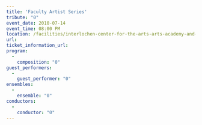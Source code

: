 ```yaml
---
title: 'Faculty Artist Series'
tribute: "0"
event_date: 2010-07-14
event_time: 08:00 PM
location: /facilities/interlochen-center-for-the-arts-arts-academy-and-camp
url: 
ticket_information_url: 
program: 
  -
    composition: "0"
guest_performers: 
  -
    guest_performer: "0"
ensembles: 
  -
    ensemble: "0"
conductors: 
  -
    conductor: "0"
---
```

